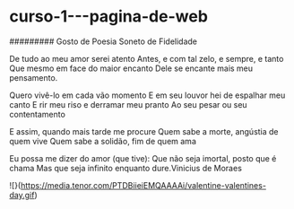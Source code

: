 # curso-1---pagina-de-web
######### Gosto de Poesia
Soneto de Fidelidade

De tudo ao meu amor serei atento
Antes, e com tal zelo, e sempre, e tanto
Que mesmo em face do maior encanto
Dele se encante mais meu pensamento.

Quero vivê-lo em cada vão momento
E em seu louvor hei de espalhar meu canto
E rir meu riso e derramar meu pranto
Ao seu pesar ou seu contentamento

E assim, quando mais tarde me procure
Quem sabe a morte, angústia de quem vive
Quem sabe a solidão, fim de quem ama

Eu possa me dizer do amor (que tive):
Que não seja imortal, posto que é chama
Mas que seja infinito enquanto dure.Vinicius de Moraes 

![}(https://media.tenor.com/PTDBiieiEMQAAAAi/valentine-valentines-day.gif)
